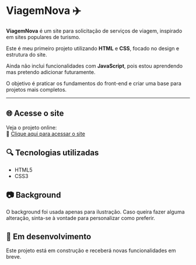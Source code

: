 # ViagemNova ✈️

**ViagemNova** é um site para solicitação de serviços de viagem, inspirado em sites populares de turismo.

Este é meu primeiro projeto utilizando **HTML** e **CSS**, focado no design e estrutura do site.

Ainda não inclui funcionalidades com **JavaScript**, pois estou aprendendo mas pretendo adicionar futuramente.

O objetivo é praticar os fundamentos do front-end e criar uma base para projetos mais completos.

---

## 🌐 Acesse o site

Veja o projeto online:  
🔗 [Clique aqui para acessar o site](https://franciscodev011.github.io/viagemnova/)

## 🔍 Tecnologias utilizadas
- HTML5
- CSS3

## 📷 Background
O background foi usada apenas para ilustração. Caso queira fazer alguma alteração, sinta-se à vontade para personalizar como preferir.

## 🚧 Em desenvolvimento
Este projeto está em construção e receberá novas funcionalidades em breve.
